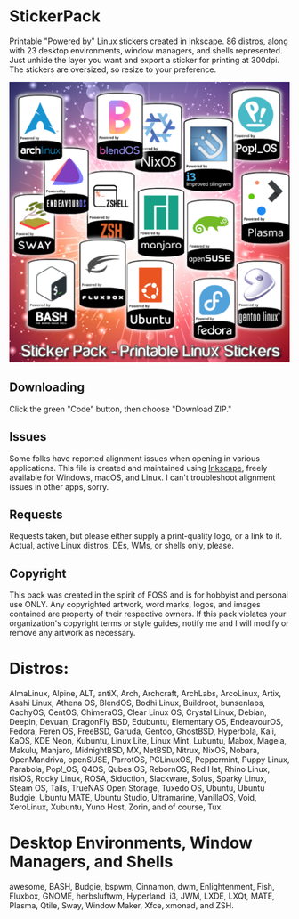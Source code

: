 # StickerPack
Printable "Powered by" Linux stickers created in Inkscape. 86 distros, along with 23 desktop environments, window managers, and shells represented. Just unhide the layer you want and export a sticker for printing at 300dpi. The stickers are oversized, so resize to your preference.

![Sample Image](https://github.com/RockyC36/StickerPack/blob/main/StickerPackGraphic-1.png)

## Downloading
Click the green "Code" button, then choose "Download ZIP."

## Issues
Some folks have reported alignment issues when opening in various applications. This file is created and maintained using [Inkscape](https://inkscape.org/), freely available for Windows, macOS, and Linux. I can't troubleshoot alignment issues in other apps, sorry.

## Requests
Requests taken, but please either supply a print-quality logo, or a link to it. Actual, active Linux distros, DEs, WMs, or shells only, please.

## Copyright
This pack was created in the spirit of FOSS and is for hobbyist and personal use ONLY. Any copyrighted artwork, word marks, logos, and images contained are property of their respective owners. If this pack violates your organization's copyright terms or style guides, notify me and I will modify or remove any artwork as necessary.

# Distros:
AlmaLinux, Alpine, ALT, antiX, Arch, Archcraft, ArchLabs, ArcoLinux, Artix, Asahi Linux, Athena OS, BlendOS, Bodhi Linux, Buildroot, bunsenlabs, CachyOS, CentOS, ChimeraOS, Clear Linux OS, Crystal Linux, Debian, Deepin, Devuan, DragonFly BSD, Edubuntu, Elementary OS, EndeavourOS, Fedora, Feren OS, FreeBSD, Garuda, Gentoo, GhostBSD, Hyperbola, Kali, KaOS, KDE Neon, Kubuntu, Linux Lite, Linux Mint, Lubuntu, Mabox, Mageia, Makulu, Manjaro, MidnightBSD, MX, NetBSD, Nitrux, NixOS, Nobara, OpenMandriva, openSUSE, ParrotOS, PCLinuxOS, Peppermint, Puppy Linux, Parabola, Pop!_OS, Q4OS, Qubes OS, RebornOS, Red Hat, Rhino Linux, risiOS, Rocky Linux, ROSA, Siduction, Slackware, Solus, Sparky Linux, Steam OS, Tails, TrueNAS Open Storage, Tuxedo OS, Ubuntu, Ubuntu Budgie, Ubuntu MATE, Ubuntu Studio, Ultramarine, VanillaOS, Void, XeroLinux, Xubuntu, Yuno Host, Zorin, and of course, Tux.

# Desktop Environments, Window Managers, and Shells
awesome, BASH, Budgie, bspwm, Cinnamon, dwm, Enlightenment, Fish, Fluxbox, GNOME, herbsluftwm, Hyperland, i3, JWM, LXDE, LXQt, MATE, Plasma, Qtile, Sway, Window Maker, Xfce, xmonad, and ZSH.


